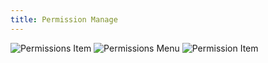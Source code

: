 ```yaml
---
title: Permission Manage
---
```


![Permissions Item](../../../../../assets/sfarmer/en/permissions-item.png "Permissions Item")
![Permissions Menu](../../../../../assets/sfarmer/en/permissions-menu.png "Permissions Menu")
![Permission Item](../../../../../assets/sfarmer/en/any-permission-item.png "Permission Item")